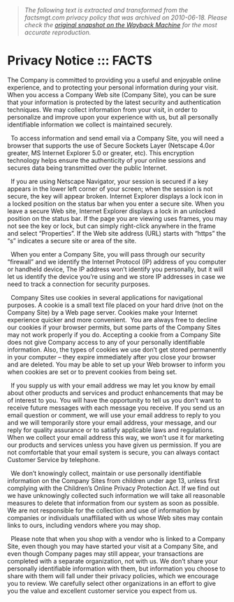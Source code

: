 > *The following text is extracted and transformed from the factsmgt.com privacy policy that was archived on 2010-06-18. Please check the [original snapshot on the Wayback Machine](https://web.archive.org/web/20100618022120id_/http%3A//www.factsmgt.com/onecolumn.aspx%3Fid%3D1511%26path%3Dfac.sec) for the most accurate reproduction.*

# Privacy Notice ::: FACTS

The Company is committed to providing you a useful and enjoyable online experience, and to protecting your personal information during your visit. When you access a Company Web site (Company Site), you can be sure that your information is protected by the latest security and authentication techniques. We may collect information from your visit, in order to personalize and improve upon your experience with us, but all personally identifiable information we collect is maintained securely.

  To access information and send email via a Company Site, you will need a browser that supports the use of Secure Sockets Layer (Netscape 4.0or greater, MS Internet Explorer 5.0 or greater, etc). This encryption technology helps ensure the authenticity of your online sessions and secures data being transmitted over the public Internet.

  If you are using Netscape Navigator, your session is secured if a key appears in the lower left corner of your screen; when the session is not secure, the key will appear broken. Internet Explorer displays a lock icon in a locked position on the status bar when you enter a secure site. When you leave a secure Web site, Internet Explorer displays a lock in an unlocked position on the status bar. If the page you are viewing uses frames, you may not see the key or lock, but can simply right-click anywhere in the frame and select “Properties”. If the Web site address (URL) starts with “https” the “s” indicates a secure site or area of the site.

  When you enter a Company Site, you will pass through our security “firewall” and we identify the Internet Protocol (IP) address of you computer or handheld device, The IP address won’t identify you personally, but it will let us identify the device you’re using and we store IP addresses in case we need to track a connection for security purposes.

  Company Sites use cookies in several applications for navigational purposes. A cookie is a small text file placed on your hard drive (not on the Company Site) by a Web page server. Cookies make your Internet experience quicker and more convenient.  You are always free to decline our cookies if your browser permits, but some parts of the Company Sites may not work properly if you do. Accepting a cookie from a Company Site does not give Company access to any of your personally identifiable information. Also, the types of cookies we use don’t get stored permanently in your computer – they expire immediately after you close your browser and are deleted. You may be able to set up your Web browser to inform you when cookies are set or to prevent cookies from being set.

  If you supply us with your email address we may let you know by email about other products and services and product enhancements that may be of interest to you. You will have the opportunity to tell us you don’t want to receive future messages with each message you receive. If you send us an email question or comment, we will use your email address to reply to you and we will temporarily store your email address, your message, and our reply for quality assurance or to satisfy applicable laws and regulations. When we collect your email address this way, we won’t use it for marketing our products and services unless you have given us permission. If you are not comfortable that your email system is secure, you can always contact Customer Service by telephone.

  We don’t knowingly collect, maintain or use personally identifiable information on the Company Sites from children under age 13, unless first complying with the Children’s Online Privacy Protection Act. If we find out we have unknowingly collected such information we will take all reasonable measures to delete that information from our system as soon as possible. We are not responsible for the collection and use of information by companies or individuals unaffiliated with us whose Web sites may contain links to ours, including vendors where you may shop.

  Please note that when you shop with a vendor who is linked to a Company Site, even though you may have started your visit at a Company Site, and even though Company pages may still appear, your transactions are completed with a separate organization, not with us. We don’t share your personally identifiable information with them, but information you choose to share with them will fall under their privacy policies, which we encourage you to review. We carefully select other organizations in an effort to give you the value and excellent customer service you expect from us.
